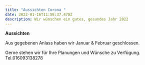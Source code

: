 ```yaml
---
title: "Aussichten Corona "
date: 2022-01-16T11:58:37.478Z
description: Wir wünschen ein gutes, gesundes Jahr 2022
---
```

**Aussichten**

Aus gegebenen Anlass haben wir Januar & Februar geschlossen.

Gerne stehen wir für Ihre Planungen und Wünsche zu Verfügung. Tel.016093138278